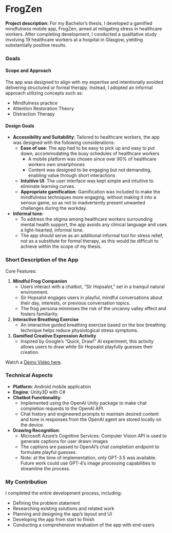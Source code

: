 # FrogZen

**Project description:** For my Bachelor’s thesis, I developed a gamified mindfulness mobile app, FrogZen, aimed at mitigating stress in healthcare workers. After completing development, I conducted a qualitative study involving 19 healthcare workers at a hospital in Glasgow, yielding substantially positive results.

### Goals

#### Scope and Approach

The app was designed to align with my expertise and intentionally avoided delivering structured or formal therapy. Instead, I adopted an informal approach utilizing concepts such as:

-	Mindfulness practice
-	Attention Restoration Theory
-	Distraction Therapy

#### Design Goals

- **Accessibility and Suitability**: Tailored to healthcare workers, the app was designed with the following considerations:
  - **Ease of use**: The app had to be easy to pick up and easy to put down, accommodating the busy schedules of healthcare workers
    - A mobile platform was chosen since over 90% of healthcare workers own smartphones
    - Content was designed to be engaging but not demanding, enabling value through short interactions
  - **Intuitive UI**: The user interface was kept simple and intuitive to eliminate learning curves.
  - **Appropriate gamification**: Gamification was included to make the mindfulness techniques more engaging, without making it into a serious game, so as not to inadvertently present unwanted challenges during the workday.
- **Informal tone**:
  - To address the stigma among healthcare workers surrounding mental health support, the app avoids any clinical language and uses a light-hearted, informal tone.
  - The app should serve as an additional informal tool for stress relief, not as a substitute for formal therapy, as this would be difficult to achieve within the scope of my thesis.

### Short Description of the App

Core Features:

1. **Mindful Frog Companion**
    - Users interact with a chatbot, “Sir Hopsalot,” set in a tranquil natural environment.
    - Sir Hopsalot engages users in playful, mindful conversations about their day, interests, or previous conversation topics.
    - The frog persona minimises the risk of the uncanny valley effect and fosters familiarity.
2. **Interactive Breathing Exercise**
    - An interactive guided breathing exercise based on the box breathing technique helps reduce physiological stress symptoms.
3. **Gamified Creative Expression Activity**
    - Inspired by Google’s “Quick, Draw!” AI experiment, this activity allows users to draw while Sir Hopsalot playfully guesses their creation.

Watch a [Demo Video here](https://youtu.be/RrvcG253V2Y).

### Technical Aspects

- **Platform**: Android mobile application
- **Engine**: Unity3D with C#
- **Chatbot Functionality**:
  - Implemented using the OpenAI Unity package to make chat completion requests to the OpenAI API.
  - Chat history and engineered prompts to maintain desired content and tone in responses from the OpenAI agent are stored locally on the device.
- **Drawing Recognition**:
  - Microsoft Azure’s Cognitive Services: Computer Vision API is used to generate captions for user drawn images
  - The captions are passed to OpenAI’s chat completion endpoint to formulate playful guesses.
  - Note: at the time of implementation, only GPT-3.5 was available. Future work could use GPT-4’s image processing capabilities to streamline the process.

### My Contribution

I completed the entire development process, including:

- Defining the problem statement
- Researching existing solutions and related work
- Planning and designing the app’s layout and UI
- Developing the app from start to finish
- Conducting a comprehensive evaluation of the app with end-users
